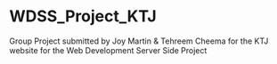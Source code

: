 # WDSS_Project_KTJ
Group Project submitted by Joy Martin &amp; Tehreem Cheema for the KTJ website for the Web Development Server Side Project
